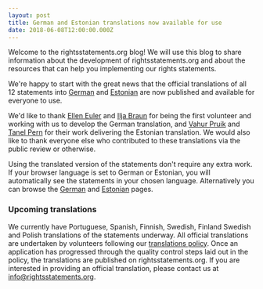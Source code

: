 ```yaml
---
layout: post
title: German and Estonian translations now available for use
date: 2018-06-08T12:00:00.000Z
---
```


Welcome to the rightsstatements.org blog!  We will use this blog to share information about the development of rightsstatements.org and about the resources that can help you implementing our rights statements.

We're happy to start with the great news that the official translations of all 12 statements into [German](http://rightsstatements.org/page/1.0/?language=de) and [Estonian](http://rightsstatements.org/page/1.0/?language=et) are now published and available for everyone to use.

We'd like to thank [Ellen Euler](https://pro.europeana.eu/person/ellen-euler) and [Ilja Braun](http://www.iljabraun.de/) for being the first volunteer and working with us to develop the German translation, and [Vahur Pruik](https://pro.europeana.eu/person/vahur-puik) and [Tanel Pern](https://www.etis.ee/CV/Tanel_Pern/est) for their work delivering the Estonian translation. We would also like to thank everyone else who contributed to these translations via the public review or otherwise.

Using the translated version of the statements don't require any extra work. If your browser language is set to German or Estonian, you will automatically see the statements in your chosen language.  Alternatively you can browse the [German](http://rightsstatements.org/de/) and [Estonian](http://rightsstatements.org/et/) pages.

### Upcoming translations

We currently have Portuguese, Spanish, Finnish, Swedish, Finland Swedish and Polish translations of the statements underway. All official translations are undertaken by volunteers following our [translations policy](http://rightsstatements.org/en/documentation/translations.html).  Once an application has progressed through the quality control steps laid out in the policy, the translations are published on rightsstatements.org. If you are interested in providing an official translation, please contact us at [info@rightsstatements.org](mailto:info@rightsstatements.org).
